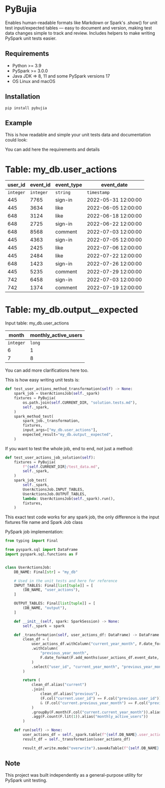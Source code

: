 # PyBujia

Enables human-readable formats like Markdown or Spark's .show() for unit test input/expected tables — easy to document and version, making test data changes simple to track and review.
Includes helpers to make writing PySpark unit tests easier.

## Requirements

- Python >= 3.9
- PySpark >= 3.0.0
- Java JDK => 8, 11 and some PySpark versions 17
- OS Linux and macOS

## Installation

```
pip install pybujia
```

## Example

This is how readable and simple your unit tests data and documentation could look:

You can add here the requirements and details

# Table: my_db.user_actions

| user_id | event_id | event_type | event_date          |
| ------- | -------- | ---------- | ------------------- |
|`integer`|`integer` |`string`    |`timestamp`          |
| 445     | 7765     | sign-in    | 2022-05-31 12:00:00 |
| 445     | 3634     | like       | 2022-06-05 12:00:00 |
| 648     | 3124     | like       | 2022-06-18 12:00:00 |
| 648     | 2725     | sign-in    | 2022-06-22 12:00:00 |
| 648     | 8568     | comment    | 2022-07-03 12:00:00 |
| 445     | 4363     | sign-in    | 2022-07-05 12:00:00 |
| 445     | 2425     | like       | 2022-07-06 12:00:00 |
| 445     | 2484     | like       | 2022-07-22 12:00:00 |
| 648     | 1423     | sign-in    | 2022-07-26 12:00:00 |
| 445     | 5235     | comment    | 2022-07-29 12:00:00 |
| 742     | 6458     | sign-in    | 2022-07-03 12:00:00 |
| 742     | 1374     | comment    | 2022-07-19 12:00:00 |


# Table: my_db.output__expected

Input table: my_db.user_actions

| month   | monthly_active_users |
| ------- | -------------------- |
|`integer`|`long`                |
| 6       | 1                    |
| 7       | 8                    |


You can add more clarifications here too.

This is how easy writing unit tests is:

```python
def test_user_actions_method_transformation(self) -> None:
    spark_job = UserActionsJob(self._spark)
    fixtures = PyBujia(
        os.path.join(self.CURRENT_DIR, "solution.tests.md"),
        self._spark,
    )
    spark_method_test(
        spark_job._transformation,
        fixtures,
        input_args=["my_db.user_actions"],
        expected_result="my_db.output__expected",
    )
```

If you want to test the whole job, end to end, not just a method:

```python
def test_user_actions_job_solution(self):
    fixtures = PyBujia(
        f"{self.CURRENT_DIR}/test_data.md",
        self._spark,
    )
    spark_job_test(
        self._spark,
        UserActionsJob.INPUT_TABLES,
        UserActionsJob.OUTPUT_TABLES,
        lambda: UserActionsJob(self._spark).run(),
        fixtures,
    )
```

This exact test code works for any spark job, the only difference is the input fixtures file name and Spark Job class

PySpark job implementation:

```python
from typing import Final

from pyspark.sql import DataFrame
import pyspark.sql.functions as F


class UserActionsJob:
    DB_NAME: Final[str] = "my_db"

    # Used in the unit tests and here for reference
    INPUT_TABLES: Final[list[tuple]] = [
        (DB_NAME, "user_actions"),
    ]

    OUTPUT_TABLES: Final[list[tuple]] = [
        (DB_NAME, "output"),
    ]

    def __init__(self, spark: SparkSession) -> None:
        self._spark = spark

    def _transformation(self, user_actions_df: DataFrame) -> DataFrame:
        clean_df = (
            user_actions_df.withColumn("current_year_month", F.date_format("event_date", "yyyy-MM"))
            .withColumn(
                "previous_year_month",
                F.date_format(F.add_months(user_actions_df.event_date, -1), "yyyy-MM"),
            )
            .select("user_id", "current_year_month", "previous_year_month")
        )

        return (
            clean_df.alias("current")
            .join(
                clean_df.alias("previous"),
                (F.col("current.user_id") == F.col("previous.user_id"))
                & (F.col("current.previous_year_month") == F.col("previous.current_year_month")),
            )
            .groupBy(F.month(F.col("current.current_year_month")).alias("month"))
            .agg(F.count(F.lit(1)).alias("monthly_active_users"))
        )

    def run(self) -> None:
        user_actions_df = self._spark.table(f"{self.DB_NAME}.user_actions")
        result_df = self._transformation(user_actions_df)

        result_df.write.mode("overwrite").saveAsTable(f"{self.DB_NAME}.output")
```

## Note

This project was built independently as a general-purpose utility for PySpark unit testing.
